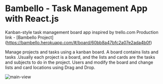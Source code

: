 # Bambello - Task Management App with React.js 

Kanban-style task management board app inspired by trello.com 
Production link - [Bambello Project] (https://bambello.herokuapp.com/#/board/60bb8a47bfc2a07e2ada4b0f)


Manage projects and tasks using a kanban board. A board contains lists and tasks .Usually each project is a board, and the lists and cards are the tasks and subjects to do in the project. Users and modify the board and change lists and card locations using Drag and Drop. 

<img alt="main-view" src="https://user-images.githubusercontent.com/81368377/124359521-1393ed00-dc2e-11eb-8c83-ca1356be7553.png">
